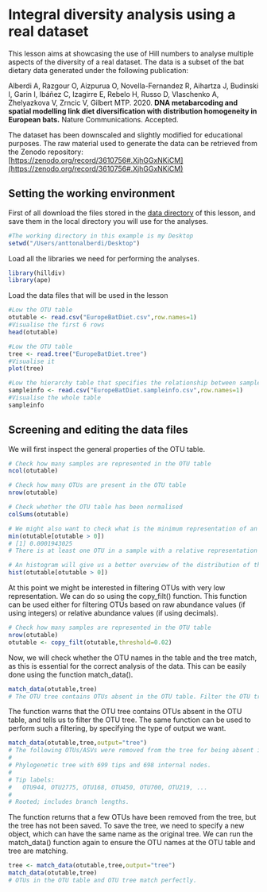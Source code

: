# Integral diversity analysis using a real dataset
This lesson aims at showcasing the use of Hill numbers to analyse multiple aspects of the diversity of a real dataset. The data is a subset of the bat dietary data generated under the following publication:

Alberdi A, Razgour O, Aizpurua O, Novella-Fernandez R, Aihartza J, Budinski I, Garin I, Ibáñez C, Izagirre E, Rebelo H, Russo D, Vlaschenko A, Zhelyazkova V, Zrncic V, Gilbert MTP. 2020. **DNA metabarcoding and spatial modelling link diet diversification with distribution homogeneity in European bats.** Nature Communications. Accepted.

The dataset has been downscaled and slightly modified for educational purposes. The raw material used to generate the data can be retrieved from the Zenodo repository: [https://zenodo.org/record/3610756#.XjhGGxNKiCM](https://zenodo.org/record/3610756#.XjhGGxNKiCM)

## Setting the working environment
First of all download the files stored in the [data directory](https://github.com/anttonalberdi/CLIMBATS_school_2020/tree/master/diversity_hillnumbers/data) of this lesson, and save them in the local directory you will use for the analyses.

````R
#The working directory in this example is my Desktop
setwd("/Users/anttonalberdi/Desktop")
````

Load all the libraries we need for performing the analyses.
````R
library(hilldiv)
library(ape)
````

Load the data files that will be used in the lesson
````R
#Low the OTU table
otutable <- read.csv("EuropeBatDiet.csv",row.names=1)
#Visualise the first 6 rows
head(otutable)

#Low the OTU table
tree <- read.tree("EuropeBatDiet.tree")
#Visualise it
plot(tree)

#Low the hierarchy table that specifies the relationship between samples and predator species
sampleinfo <- read.csv("EuropeBatDiet.sampleinfo.csv",row.names=1)
#Visualise the whole table
sampleinfo
````

## Screening and editing the data files
We will first inspect the general properties of the OTU table.

````R
# Check how many samples are represented in the OTU table
ncol(otutable)

# Check how many OTUs are present in the OTU table
nrow(otutable)

# Check whether the OTU table has been normalised
colSums(otutable)

# We might also want to check what is the minimum representation of an OTU in a sample
min(otutable[otutable > 0])
# [1] 0.0001943025
# There is at least one OTU in a sample with a relative representation of 0.01% of the total reads.

# An histogram will give us a better overview of the distribution of the relative abundances. Note that 0 values have been skipped.
hist(otutable[otutable > 0])
````

At this point we might be interested in filtering OTUs with very low representation. We can do so using the copy_filt() function. This function can be used either for filtering OTUs based on raw abundance values (if using integers) or relative abundance values (if using decimals).
````R
# Check how many samples are represented in the OTU table
nrow(otutable)
otutable <- copy_filt(otutable,threshold=0.02)
````









Now, we will check whether the OTU names in the table and the tree match, as this is essential for the correct analysis of the data. This can be easily done using the function match_data().

````R
match_data(otutable,tree)
# The OTU tree contains OTUs absent in the OTU table. Filter the OTU tree.
````

The function warns that the OTU tree contains OTUs absent in the OTU table, and tells us to filter the OTU tree. The same function can be used to perform such a filtering, by specifying the type of output we want.
````R
match_data(otutable,tree,output="tree")
# The following OTUs/ASVs were removed from the tree for being absent in the count table: OTU334, OTU530, OTU1948, OTU1309, # OTU1970
# 
# Phylogenetic tree with 699 tips and 698 internal nodes.
# 
# Tip labels:
# 	OTU944, OTU2775, OTU168, OTU450, OTU700, OTU219, ...
# 
# Rooted; includes branch lengths.
````

The function returns that a few OTUs have been removed from the tree, but the tree has not been saved. To save the tree, we need to specify a new object, which can have the same name as the original tree. We can run the match_data() function again to ensure the OTU names at the OTU table and tree are matching.
````R
tree <- match_data(otutable,tree,output="tree")
match_data(otutable,tree)
# OTUs in the OTU table and OTU tree match perfectly.
````
